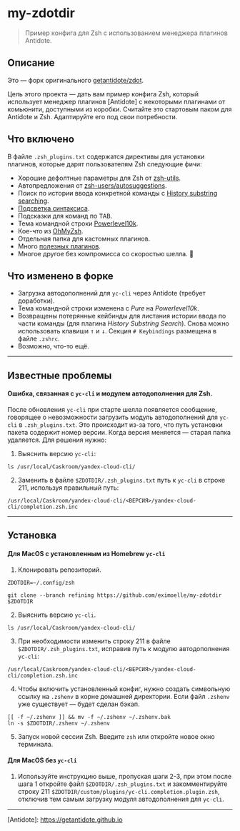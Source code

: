 # my-zdotdir

> Пример конфига для Zsh с использованием менеджера плагинов Antidote.

## Описание

Это — форк оригинального [getantidote/zdot](https://github.com/getantidote/zdot).

Цель этого проекта — дать вам пример конфига Zsh, который использует менеджер плагинов [Antidote] с некоторыми плагинами от комьюнити, доступными из коробки. Считайте это стартовым паком для Antidote и Zsh. Адаптируйте его под свои потребности.

## Что включено

В файле `.zsh_plugins.txt` содержатся директивы для установки плагинов, которые дарят пользователям Zsh следующие фичи:
- Хорошие дефолтные параметры для Zsh от [zsh-utils](https://github.com/sorin-ionescu/prezto).
- Автопредложения от [zsh-users/autosuggestions](https://github.com/zsh-users/zsh-autosuggestions).
- Поиск по истории ввода конкретной команды с [History substring searching](https://github.com/zsh-users/zsh-history-substring-search).
- [Подсветка синтаксиса](https://github.com/zdharma-continuum/fast-syntax-highlighting).
- Подсказки для команд по <kbd>TAB</kbd>.
- Тема командной строки [Powerlevel10k](https://github.com/romkatv/powerlevel10k).
- Кое-что из [OhMyZsh](https://github.com/ohmyzsh/ohmyzsh).
- Отдельная папка для кастомных плагинов.
- Много [полезных плагинов](https://github.com/unixorn/awesome-zsh-plugins).
- Многое другое без компромисса со скоростью шелла. :rocket:

## Что изменено в форке

- Загрузка автодополнений для `yc-cli` через Antidote (требует доработки).
- Тема командной строки изменена с *Pure* на *Powerlevel10k*.
- Возвращены потерянные кейбинды для листания истории ввода по части команды (для плагина *History Substring Search*). Снова можно использовать клавиши <kbd>↑</kbd> и <kbd>↓</kbd>. Секция `# Keybindings` размещена в файле `.zshrc`.
- Возможно, что-то ещё.

---

## Известные проблемы

#### Ошибка, связанная с `yc-cli` и модулем автодополнения для Zsh.

После обновления `yc-cli` при старте шелла появляется сообщение, говорящее о невозможности загрузить модуль автодополнений для `yc-cli` в `.zsh_plugins.txt`. Это происходит из-за того, что путь установки пакета содержит номер версии. Когда версия меняется — старая папка удаляется. Для решения нужно:

1. Выяснить версию `yc-cli`:
```
ls /usr/local/Caskroom/yandex-cloud-cli/
```
2. Заменить в файле `$ZDOTDIR/.zsh_plugins.txt` путь к `yc-cli` в строке 211, используя правильный путь:
```
/usr/local/Caskroom/yandex-cloud-cli/<ВЕРСИЯ>/yandex-cloud-cli/completion.zsh.inc
```

---

## Установка
#### Для MacOS с установленным из Homebrew `yc-cli`

1. Клонировать репозиторий.
```
ZDOTDIR=~/.config/zsh

git clone --branch refining https://github.com/eximoelle/my-zdotdir $ZDOTDIR
```

2. Выяснить версию `yc-cli`.
```
ls /usr/local/Caskroom/yandex-cloud-cli/
```

3. При необходимости изменить строку 211 в файле `$ZDOTDIR/.zsh_plugins.txt`, исправив путь к модулю автодополнения `yc-cli`:
```
/usr/local/Caskroom/yandex-cloud-cli/<ВЕРСИЯ>/yandex-cloud-cli/completion.zsh.inc
```

4. Чтобы включить установленный конфиг, нужно создать символьную ссылку на `.zshenv` в корне домашней директории. Если файл `.zshenv` уже существует — будет сделан бэкап.
```
[[ -f ~/.zshenv ]] && mv -f ~/.zshenv ~/.zshenv.bak
ln -s $ZDOTDIR/.zshenv ~/.zshenv
```

5. Запуск новой сессии Zsh. Введите `zsh` или откройте новое окно терминала.

#### Для MacOS без `yc-cli`

1. Используйте инструкцию выше, пропуская шаги 2-3, при этом после шага 1 откройте файл `$ZDOTDIR/.zsh_plugins.txt` и закомментируйте строку 211 `$ZDOTDIR/custom/plugins/yc-cli.completion.plugin.zsh`, отключив тем самым загрузку модуля автодополнения для `yc-cli`.

---

\[Antidote]: https://getantidote.github.io
